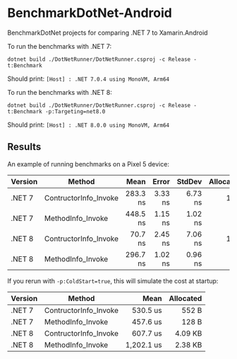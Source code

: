 # BenchmarkDotNet-Android

BenchmarkDotNet projects for comparing .NET 7 to Xamarin.Android

To run the benchmarks with .NET 7:

    dotnet build ./DotNetRunner/DotNetRunner.csproj -c Release -t:Benchmark

Should print: `[Host] : .NET 7.0.4 using MonoVM, Arm64`

To run the benchmarks with .NET 8:

    dotnet build ./DotNetRunner/DotNetRunner.csproj -c Release -t:Benchmark -p:Targeting=net8.0

Should print: `[Host] : .NET 8.0.0 using MonoVM, Arm64`

## Results

An example of running benchmarks on a Pixel 5 device:

| Version |                Method |     Mean |   Error |  StdDev | Allocated |
| ---     |---------------------- |---------:|--------:|--------:|----------:|
| .NET 7  | ContructorInfo_Invoke | 283.3 ns | 3.33 ns | 6.73 ns |      16 B |
| .NET 7  |     MethodInfo_Invoke | 448.5 ns | 1.15 ns | 1.02 ns |         - |
| .NET 8  | ContructorInfo_Invoke |  70.7 ns | 2.45 ns | 7.06 ns |      16 B |
| .NET 8  |     MethodInfo_Invoke | 296.7 ns | 1.02 ns | 0.96 ns |         - |

If you rerun with `-p:ColdStart=true`, this will simulate the cost at startup:

| Version |                Method |       Mean | Allocated |
| ---     |---------------------- |-----------:|----------:|
| .NET 7  | ContructorInfo_Invoke |   530.5 us |     552 B |
| .NET 7  |     MethodInfo_Invoke |   457.6 us |     128 B |
| .NET 8  | ContructorInfo_Invoke |   607.7 us |   4.09 KB |
| .NET 8  |     MethodInfo_Invoke | 1,202.1 us |   2.38 KB |
